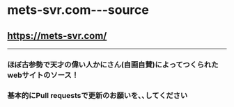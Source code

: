 # mets-svr.com---source
## https://mets-svr.com/
---
### ほぼ古参勢で天才の偉い人かにさん(自画自賛)によってつくられたwebサイトのソース！
### 基本的にPull requestsで更新のお願いを､､してください
